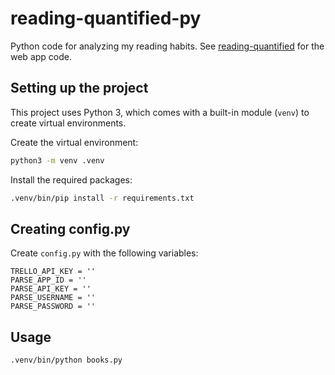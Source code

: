 # reading-quantified-py

Python code for analyzing my reading habits. See [reading-quantified](https://github.com/drejkim/reading-quantified) for the web app code.

## Setting up the project

This project uses Python 3, which comes with a built-in module (`venv`) to create virtual environments.

Create the virtual environment:

```bash
python3 -m venv .venv
```

Install the required packages:

```bash
.venv/bin/pip install -r requirements.txt
```

## Creating config.py

Create `config.py` with the following variables:

```
TRELLO_API_KEY = ''
PARSE_APP_ID = ''
PARSE_API_KEY = ''
PARSE_USERNAME = ''
PARSE_PASSWORD = ''
```

## Usage 

```bash
.venv/bin/python books.py
```
